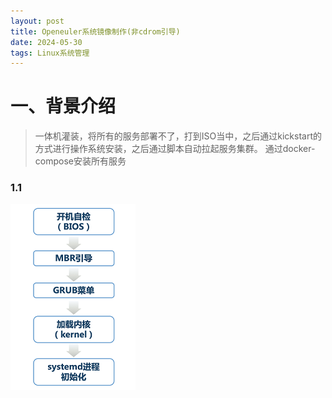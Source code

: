 ```yaml
---
layout: post
title: Openeuler系统镜像制作(非cdrom引导)
date: 2024-05-30
tags: Linux系统管理
---
```


# 一、背景介绍
> 一体机灌装，将所有的服务部署不了，打到ISO当中，之后通过kickstart的方式进行操作系统安装，之后通过脚本自动拉起服务集群。
> 通过docker-compose安装所有服务

### 1.1 


![](/images/posts/01_sys/09/1.png)

